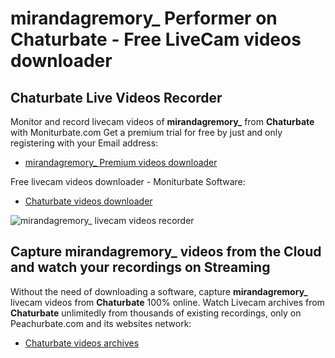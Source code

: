 # mirandagremory_ Performer on Chaturbate - Free LiveCam videos downloader

## Chaturbate Live Videos Recorder

Monitor and record livecam videos of **mirandagremory_** from **Chaturbate** with Moniturbate.com
Get a premium trial for free by just and only registering with your Email address:
* [mirandagremory_ Premium videos downloader](https://moniturbate.com/request-demo-licence-key.html)

Free livecam videos downloader - Moniturbate Software:
* [Chaturbate videos downloader](https://moniturbate.com/moniturbate-download-software.html)

![mirandagremory_ livecam videos recorder](https://peachurnet.com/templates/moniturbate-software.png)


## Capture mirandagremory_ videos from the Cloud and watch your recordings on Streaming

Without the need of downloading a software, capture **mirandagremory_** livecam videos from **Chaturbate** 100% online.
Watch Livecam archives from **Chaturbate** unlimitedly from thousands of existing recordings, only on Peachurbate.com and its websites network:
* [Chaturbate videos archives](https://peachurnet.com/)